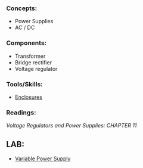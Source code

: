 ### Concepts:
- Power Supplies
- AC / DC                         

### Components:
- Transformer
- Bridge rectifier    
- Voltage regulator                 

### Tools/Skills:
- [Enclosures](https://www.ponoko.com/blog/how-to-make/making-enclosures-for-electronics-with-ponoko/)   

### Readings:
_Voltage Regulators and Power Supplies: CHAPTER 11_          

## LAB:
- [Variable Power Supply](LAB-Power-Supply)          